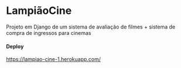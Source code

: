# LampiãoCine

Projeto em Django de um sistema de avaliação de filmes + sistema de compra de ingressos para cinemas


#### Deploy
https://lampiao-cine-1.herokuapp.com/
